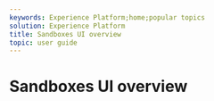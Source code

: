 ```yaml
---
keywords: Experience Platform;home;popular topics
solution: Experience Platform
title: Sandboxes UI overview
topic: user guide
---
```


# Sandboxes UI overview